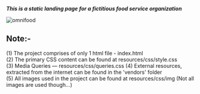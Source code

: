 ***This is a static landing page for a fictitious food service organization***<br />


![omnifood](https://user-images.githubusercontent.com/30544355/58583370-78bbce00-8271-11e9-8463-037638d66800.png)


## Note:-                                        

(1) The project comprises of only 1 html file - index.html <br />
(2) The primary CSS content can be found at resources/css/style.css <br />
(3) Media Queries &mdash; resources/css/queries.css
(4) External resources, extracted from the internet can be found in the 'vendors' folder <br />
(5) All images used in the project can be found at resources/css/img (Not all images are used though...)<br />


